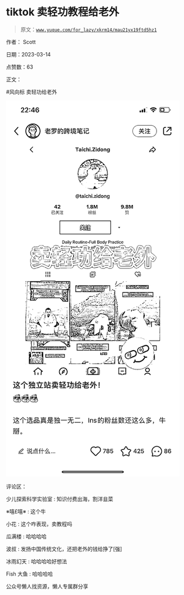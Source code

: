 # tiktok 卖轻功教程给老外

> 原文：[`www.yuque.com/for_lazy/xkrm14/mau21yx19ftd5hz1`](https://www.yuque.com/for_lazy/xkrm14/mau21yx19ftd5hz1)



作者： Scott



日期：2023-03-14



点赞数：63



正文：



#风向标 卖轻功给老外



![](img/c579cafb94f65a1eecb497c3c566e05e.png)



评论区：



少儿探索科学实验室 : 知识付费出海，割洋韭菜



※嘻£嘻※ : 这个牛



小花 : 这个咋表现，卖教程吗



瓜满楼 : 哈哈哈哈



波叔 : 发扬中国传统文化，还把老外的钱给挣了[强]



冰雨幻天 : 哈哈哈哈好想法



Fish 大鱼 : 哈哈哈哈



公众号懒人找资源，懒人专属群分享

